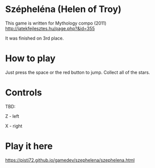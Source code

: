 # Szépheléna (Helen of Troy)

This game is written for Mythology compo (2011) http://jatekfejlesztes.hu/page.php?&id=355

It was finished on 3rd place.

# How to play

Just press the space or the red button to jump. Collect all of the stars.

# Controls

TBD:

Z - left

X - right

# Play it here

https://pisti72.github.io/gamedev/szephelena/szephelena.html